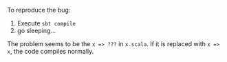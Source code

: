 To reproduce the bug:

1. Execute `sbt compile`
2. go sleeping...

The problem seems to be the `x => ???` in `x.scala`. If it is replaced with `x => x`, the code compiles normally.
